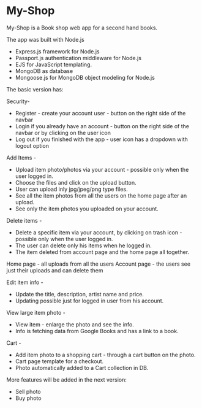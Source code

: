 # My-Shop
My-Shop is a Book shop web app for a second hand books.

The app was built with Node.js
* Express.js framework for Node.js
* Passport.js authentication middleware for Node.js
* EJS for JavaScript templating.
* MongoDB as database
* Mongoose.js for MongoDB object modeling for Node.js

The basic version has:

Security-
* Register - create your account user - button on the right side of the navbar
* Login if you already have an account - button on the right side of the navbar or by clicking on the user icon
* Log out if you finished with the app - user icon has a dropdown with logout option

Add Items -
* Upload item photo/photos via your account - possible only when the user logged in.
* Choose the files and click on the upload button.
* User can upload inly jpg/jpeg/png type files.
* See all the item photos from all the users on the home page after an upload.
* See only the item photos you uploaded on your account.

Delete items -
* Delete a specific item via your account, by clicking on trash icon - possible only when the user logged in.
* The user can delete only his items when he logged in.
* The item deleted from account page and the home page all together.

Home page - all uploads from all the users
Account page - the users see just their uploads and can delete them

Edit item info -
* Update the title, description, artist name and price.
* Updating possible just for logged in user from his account.

View large item photo -
* View item - enlarge the photo and see the info.
* Info is fetching data from Google Books and has a link to a book.

Cart -
* Add item photo to a shopping cart - through a cart button on the photo.
* Cart page template for a checkout.
* Photo automatically added to a Cart collection in DB.


More features will be added in the next version:
* Sell photo
* Buy photo
